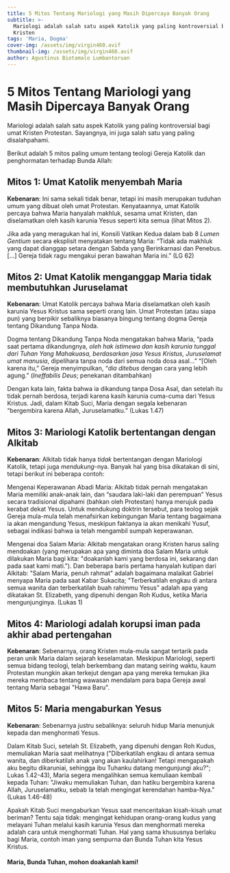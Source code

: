 ```yaml
---
title: 5 Mitos Tentang Mariologi yang Masih Dipercaya Banyak Orang
subtitle: >-
  Mariologi adalah salah satu aspek Katolik yang paling kontroversial bagi umat
  Kristen
tags: 'Maria, Dogma'
cover-img: /assets/img/virgin460.avif
thumbnail-img: /assets/img/virgin460.avif
author: Agustinus Biotamalo Lumbantoruan
---
```


# 5 Mitos Tentang Mariologi yang Masih Dipercaya Banyak Orang

Mariologi adalah salah satu aspek Katolik yang paling kontroversial bagi umat Kristen Protestan. Sayangnya, ini juga salah satu yang paling disalahpahami.

Berikut adalah 5 mitos paling umum tentang teologi Gereja Katolik dan penghormatan terhadap Bunda Allah:

## **Mitos 1: Umat Katolik menyembah Maria**

**Kebenaran**: Ini sama sekali tidak benar, tetapi ini masih merupakan tuduhan umum yang dibuat oleh umat Protestan. Kenyataannya, umat Katolik percaya bahwa Maria hanyalah makhluk, sesama umat Kristen, dan diselamatkan oleh kasih karunia Yesus seperti kita semua (lihat Mitos 2).

Jika ada yang meragukan hal ini, Konsili Vatikan Kedua dalam bab 8 *Lumen Gentium* secara eksplisit menyatakan tentang Maria: “Tidak ada makhluk yang dapat dianggap setara dengan Sabda yang Berinkarnasi dan Penebus. \[…] Gereja tidak ragu mengakui peran bawahan Maria ini.” (LG 62)

## **Mitos 2: Umat Katolik menganggap Maria tidak membutuhkan Juruselamat**

**Kebenaran**: Umat Katolik percaya bahwa Maria diselamatkan oleh kasih karunia Yesus Kristus sama seperti orang lain. Umat Protestan (atau siapa pun) yang berpikir sebaliknya biasanya bingung tentang dogma Gereja tentang Dikandung Tanpa Noda.

Dogma tentang Dikandung Tanpa Noda mengatakan bahwa Maria, “pada saat pertama dikandungnya, *oleh hak istimewa dan kasih karunia tunggal dari Tuhan Yang Mahakuasa, berdasarkan jasa Yesus Kristus, Juruselamat umat manusia*, dipelihara tanpa noda dari semua noda dosa asal…” “\[Oleh karena itu,” Gereja menyimpulkan, “*dia ditebus* dengan cara yang lebih agung.” (*Ineffabilis Deus*; penekanan ditambahkan)

Dengan kata lain, fakta bahwa ia dikandung tanpa Dosa Asal, dan setelah itu tidak pernah berdosa, terjadi karena kasih karunia cuma-cuma dari Yesus Kristus. Jadi, dalam Kitab Suci, Maria dengan segala kebenaran “bergembira karena Allah, Juruselamatku.” (Lukas 1.47)

## **Mitos 3: Mariologi Katolik bertentangan dengan Alkitab**

**Kebenaran**: Alkitab tidak hanya *tidak* bertentangan dengan Mariologi Katolik, tetapi juga *mendukung*-nya. Banyak hal yang bisa dikatakan di sini, tetapi berikut ini beberapa contoh:

Mengenai Keperawanan Abadi Maria: Alkitab tidak pernah mengatakan Maria memiliki anak-anak lain, dan “saudara laki-laki dan perempuan” Yesus secara tradisional dipahami (bahkan oleh Protestan) hanya merujuk pada kerabat dekat Yesus. Untuk mendukung doktrin tersebut, para teolog sejak Gereja mula-mula telah menafsirkan kebingungan Maria tentang bagaimana ia akan mengandung Yesus, meskipun faktanya ia akan menikahi Yusuf, sebagai indikasi bahwa ia telah mengambil sumpah keperawanan.

Mengenai doa Salam Maria: Alkitab mengatakan orang Kristen harus saling mendoakan (yang merupakan apa yang diminta doa Salam Maria untuk dilakukan Maria bagi kita: "doakanlah kami yang berdosa ini, sekarang dan pada saat kami mati."). Dan beberapa baris pertama hanyalah kutipan dari Alkitab: "Salam Maria, penuh rahmat" adalah bagaimana malaikat Gabriel menyapa Maria pada saat Kabar Sukacita; "Terberkatilah engkau di antara semua wanita dan terberkatilah buah rahimmu Yesus" adalah apa yang dikatakan St. Elizabeth, yang dipenuhi dengan Roh Kudus, ketika Maria mengunjunginya. (Lukas 1)

## **Mitos 4: Mariologi adalah korupsi iman pada akhir abad pertengahan**

**Kebenaran**: Sebenarnya, orang Kristen mula-mula sangat tertarik pada peran unik Maria dalam sejarah keselamatan. Meskipun Mariologi, seperti semua bidang teologi, telah berkembang dan matang seiring waktu, kaum Protestan mungkin akan terkejut dengan apa yang mereka temukan jika mereka membaca tentang wawasan mendalam para bapa Gereja awal tentang Maria sebagai "Hawa Baru".

## **Mitos 5: Maria mengaburkan Yesus**

**Kebenaran**: Sebenarnya justru sebaliknya: seluruh hidup Maria menunjuk kepada dan menghormati Yesus.

Dalam Kitab Suci, setelah St. Elizabeth, yang dipenuhi dengan Roh Kudus, memuliakan Maria saat melihatnya ("Diberkatilah engkau di antara semua wanita, dan diberkatilah anak yang akan kaulahirkan! Tetapi mengapakah aku begitu dikaruniai, sehingga ibu Tuhanku datang mengunjungi aku?"; Lukas 1.42-43), Maria segera mengalihkan semua kemuliaan kembali kepada Tuhan: "Jiwaku memuliakan Tuhan, dan hatiku bergembira karena Allah, Juruselamatku, sebab Ia telah mengingat kerendahan hamba-Nya." (Lukas 1.46-48)

Apakah Kitab Suci mengaburkan Yesus saat menceritakan kisah-kisah umat beriman? Tentu saja tidak: mengingat kehidupan orang-orang kudus yang melayani Tuhan melalui kasih karunia Yesus dan menghormati mereka adalah cara untuk menghormati Tuhan. Hal yang sama khususnya berlaku bagi Maria, contoh iman yang sempurna dan Bunda Tuhan kita Yesus Kristus.

#### **Maria, Bunda Tuhan, mohon doakanlah kami!**
